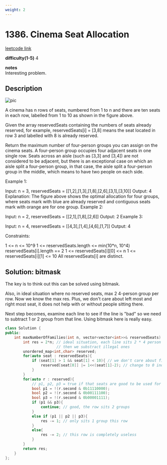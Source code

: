 ```yaml
---
weight: 2
---
```

# 1386. Cinema Seat Allocation

[leetcode link](https://leetcode.com/problems/cinema-seat-allocation/)

**difficulty(1-5)** 
4

**notes**   
Interesting problem.


## Description

![pic](https://assets.leetcode.com/uploads/2020/02/14/cinema_seats_1.png)

A cinema has n rows of seats, numbered from 1 to n and there are ten seats in each row, labelled from 1 to 10 as shown in the figure above.

Given the array reservedSeats containing the numbers of seats already reserved, for example, reservedSeats[i] = [3,8] means the seat located in row 3 and labelled with 8 is already reserved.

Return the maximum number of four-person groups you can assign on the cinema seats. A four-person group occupies four adjacent seats in one single row. Seats across an aisle (such as [3,3] and [3,4]) are not considered to be adjacent, but there is an exceptional case on which an aisle split a four-person group, in that case, the aisle split a four-person group in the middle, which means to have two people on each side.

 

Example 1:



Input: n = 3, reservedSeats = [[1,2],[1,3],[1,8],[2,6],[3,1],[3,10]]
Output: 4
Explanation: The figure above shows the optimal allocation for four groups, where seats mark with blue are already reserved and contiguous seats mark with orange are for one group.
Example 2:

Input: n = 2, reservedSeats = [[2,1],[1,8],[2,6]]
Output: 2
Example 3:

Input: n = 4, reservedSeats = [[4,3],[1,4],[4,6],[1,7]]
Output: 4
 

Constraints:

1 <= n <= 10^9
1 <= reservedSeats.length <= min(10*n, 10^4)
reservedSeats[i].length == 2
1 <= reservedSeats[i][0] <= n
1 <= reservedSeats[i][1] <= 10
All reservedSeats[i] are distinct.

## Solution: bitmask

The key is to think out this can be solved using bitmask.

Also, in ideal situation where no reserved seats, max 2 4-person group per row. Now we know the max res. Plus, we don't care about left most and right most seat, it does not help with or without people sitting there.

Next step becomes, examine each line to see if the line is "bad" so we need to subtract 1 or 2 group from that line. Using bitmask here is really easy.

```c++
class Solution {
public:
    int maxNumberOfFamilies(int n, vector<vector<int>>& reservedSeats) {
        int res = 2*n; // ideal situation, each line sits 2 * 4 person group
                       // then we substract illegal ones
        unordered_map<int,char> reserved;
        for(auto seat : reservedSeats){
            if (seat[1] > 1 && seat[1] < 10){ // we don't care about first and last one
                reserved[seat[0]] |= 1<<(seat[1]-2); // change to 0 index base, and minus the first one we don't care
            }
        }
        for(auto r : reserved){
            // p1, p2, p3 = true if that seats are good to be used for the group
            bool p1 = !(r.second & 0b11110000);
            bool p2 = !(r.second & 0b00111100);
            bool p3 = !(r.second & 0b00001111);
            if (p1 && p3){
                continue; // good, the row sits 2 groups
            }
            else if (p1 || p2 || p3){
                res -= 1; // only sits 1 group this row
            }
            else{
                res -= 2; // this row is completely useless
            }
        }
        return res;
    }
};
```
